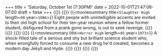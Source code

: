 +++
title = 'Saturday, October 1st (7:30PM)'
date = 2022-10-01T21:47:06-07:00
draft = false
+++
{{<movienight>}}
{{<movie>}}
{{<moviesummary title=`Slaughter High` length=`90` year=`1986`>}}
Eight people with unintelligible accents are invited to their old high school for their ten-year reunion where a fellow former student, disfigured from a prank gone wrong, is out to seek revenge.
{{</moviesummary>}}
{{<movietrailer MiAkcF18y9g>}}
{{</movie>}}
{{<movie>}}
{{<moviesummary title=`Horror High` length=`85` year=`1973`>}}
A shock-filled tale of a serious and shy but brilliant science student who, when wrongfully forced to consume a new drug he'd created, becomes a modern day Jekyll and Hyde.
{{</moviesummary>}}
{{<movietrailer yJBz_hsVg5g>}}
{{</movie>}}
{{</movienight>}}